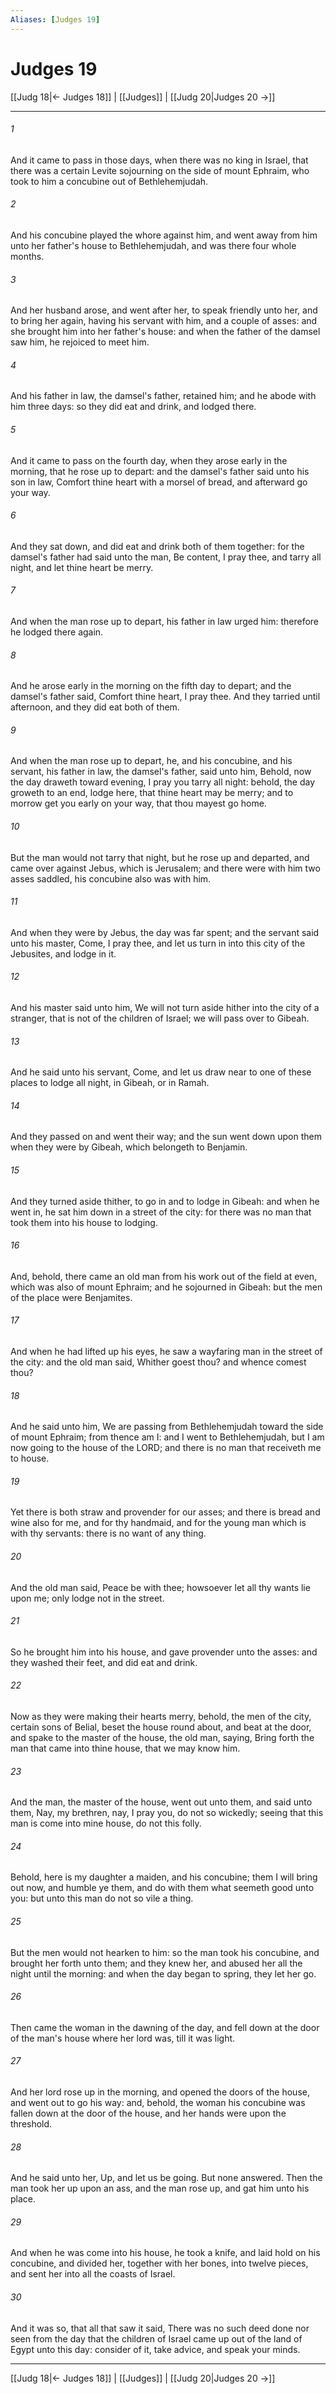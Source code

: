 ```yaml
---
Aliases: [Judges 19]
---
```

# Judges 19

[[Judg 18|← Judges 18]] | [[Judges]] | [[Judg 20|Judges 20 →]]
***



###### 1 
And it came to pass in those days, when there was no king in Israel, that there was a certain Levite sojourning on the side of mount Ephraim, who took to him a concubine out of Bethlehemjudah. 

###### 2 
And his concubine played the whore against him, and went away from him unto her father's house to Bethlehemjudah, and was there four whole months. 

###### 3 
And her husband arose, and went after her, to speak friendly unto her, and to bring her again, having his servant with him, and a couple of asses: and she brought him into her father's house: and when the father of the damsel saw him, he rejoiced to meet him. 

###### 4 
And his father in law, the damsel's father, retained him; and he abode with him three days: so they did eat and drink, and lodged there. 

###### 5 
And it came to pass on the fourth day, when they arose early in the morning, that he rose up to depart: and the damsel's father said unto his son in law, Comfort thine heart with a morsel of bread, and afterward go your way. 

###### 6 
And they sat down, and did eat and drink both of them together: for the damsel's father had said unto the man, Be content, I pray thee, and tarry all night, and let thine heart be merry. 

###### 7 
And when the man rose up to depart, his father in law urged him: therefore he lodged there again. 

###### 8 
And he arose early in the morning on the fifth day to depart; and the damsel's father said, Comfort thine heart, I pray thee. And they tarried until afternoon, and they did eat both of them. 

###### 9 
And when the man rose up to depart, he, and his concubine, and his servant, his father in law, the damsel's father, said unto him, Behold, now the day draweth toward evening, I pray you tarry all night: behold, the day groweth to an end, lodge here, that thine heart may be merry; and to morrow get you early on your way, that thou mayest go home. 

###### 10 
But the man would not tarry that night, but he rose up and departed, and came over against Jebus, which is Jerusalem; and there were with him two asses saddled, his concubine also was with him. 

###### 11 
And when they were by Jebus, the day was far spent; and the servant said unto his master, Come, I pray thee, and let us turn in into this city of the Jebusites, and lodge in it. 

###### 12 
And his master said unto him, We will not turn aside hither into the city of a stranger, that is not of the children of Israel; we will pass over to Gibeah. 

###### 13 
And he said unto his servant, Come, and let us draw near to one of these places to lodge all night, in Gibeah, or in Ramah. 

###### 14 
And they passed on and went their way; and the sun went down upon them when they were by Gibeah, which belongeth to Benjamin. 

###### 15 
And they turned aside thither, to go in and to lodge in Gibeah: and when he went in, he sat him down in a street of the city: for there was no man that took them into his house to lodging. 

###### 16 
And, behold, there came an old man from his work out of the field at even, which was also of mount Ephraim; and he sojourned in Gibeah: but the men of the place were Benjamites. 

###### 17 
And when he had lifted up his eyes, he saw a wayfaring man in the street of the city: and the old man said, Whither goest thou? and whence comest thou? 

###### 18 
And he said unto him, We are passing from Bethlehemjudah toward the side of mount Ephraim; from thence am I: and I went to Bethlehemjudah, but I am now going to the house of the LORD; and there is no man that receiveth me to house. 

###### 19 
Yet there is both straw and provender for our asses; and there is bread and wine also for me, and for thy handmaid, and for the young man which is with thy servants: there is no want of any thing. 

###### 20 
And the old man said, Peace be with thee; howsoever let all thy wants lie upon me; only lodge not in the street. 

###### 21 
So he brought him into his house, and gave provender unto the asses: and they washed their feet, and did eat and drink. 

###### 22 
Now as they were making their hearts merry, behold, the men of the city, certain sons of Belial, beset the house round about, and beat at the door, and spake to the master of the house, the old man, saying, Bring forth the man that came into thine house, that we may know him. 

###### 23 
And the man, the master of the house, went out unto them, and said unto them, Nay, my brethren, nay, I pray you, do not so wickedly; seeing that this man is come into mine house, do not this folly. 

###### 24 
Behold, here is my daughter a maiden, and his concubine; them I will bring out now, and humble ye them, and do with them what seemeth good unto you: but unto this man do not so vile a thing. 

###### 25 
But the men would not hearken to him: so the man took his concubine, and brought her forth unto them; and they knew her, and abused her all the night until the morning: and when the day began to spring, they let her go. 

###### 26 
Then came the woman in the dawning of the day, and fell down at the door of the man's house where her lord was, till it was light. 

###### 27 
And her lord rose up in the morning, and opened the doors of the house, and went out to go his way: and, behold, the woman his concubine was fallen down at the door of the house, and her hands were upon the threshold. 

###### 28 
And he said unto her, Up, and let us be going. But none answered. Then the man took her up upon an ass, and the man rose up, and gat him unto his place. 

###### 29 
And when he was come into his house, he took a knife, and laid hold on his concubine, and divided her, together with her bones, into twelve pieces, and sent her into all the coasts of Israel. 

###### 30 
And it was so, that all that saw it said, There was no such deed done nor seen from the day that the children of Israel came up out of the land of Egypt unto this day: consider of it, take advice, and speak your minds.

***
[[Judg 18|← Judges 18]] | [[Judges]] | [[Judg 20|Judges 20 →]]
